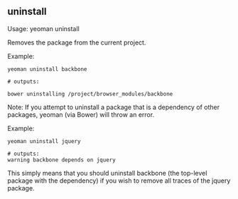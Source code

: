 
## uninstall

Usage: yeoman uninstall <packageName>

Removes the package <packageName> from the current project.

Example:

```shell
yeoman uninstall backbone

# outputs:

bower uninstalling /project/browser_modules/backbone
```

Note: If you attempt to uninstall a package that is a dependency of other packages, yeoman (via Bower)
will throw an error. 

Example:

```shell
yeoman uninstall jquery

# outputs:
warning backbone depends on jquery
```

This simply means that you should uninstall backbone (the top-level package with the dependency) if you
wish to remove all traces of the jquery package.